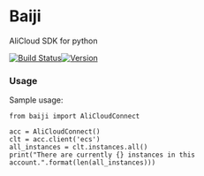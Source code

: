# Baiji
AliCloud SDK for python

[![Build Status](https://travis-ci.org/canalplus/baiji.svg?branch=develop)](https://travis-ci.org/canalplus/baiji)[![Version](https://img.shields.io/pypi/v/baiji-sdk.svg?style=flat)](https://pypi.org/project/baiji-sdk/)

### Usage

Sample usage:

    from baiji import AliCloudConnect

    acc = AliCloudConnect()
    clt = acc.client('ecs')
    all_instances = clt.instances.all()
    print("There are currently {} instances in this account.".format(len(all_instances)))
